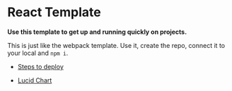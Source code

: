 # React Template

**Use this template to get up and running quickly on projects.**

This is just like the webpack template. Use it, create the repo, connect it to your local and `npm i`.

- [Steps to deploy](https://github.com/nss-nightclass-projects/REACT-Deployment-Netlify)

- [Lucid Chart](https://lucid.app/lucidchart/invitations/accept/inv_9b4c5bbe-c1dd-4e55-92e3-45a2312af606?viewport_loc=-11%2C-156%2C2219%2C1065%2C0_0)
